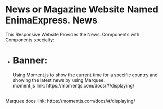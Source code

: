 # News or Magazine Website Named EnimaExpress. News

This Responsive Website Provides the News.
Components with Components specialty:

- <h1>Banner: </h1> Using Moment.js to show the current time for a specific country and <br> showing the latest news by using Marquee.<br>moment.js link: https://momentjs.com/docs/#/displaying/
<br>
Marquee docs link: https://momentjs.com/docs/#/displaying/


